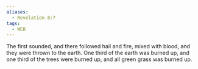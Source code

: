 ```yaml
---
aliases:
  - Revelation 8:7
tags:
  - WEB
---
```

The first sounded, and there followed hail and fire, mixed with blood, and they were thrown to the earth. One third of the earth was burned up, and one third of the trees were burned up, and all green grass was burned up.